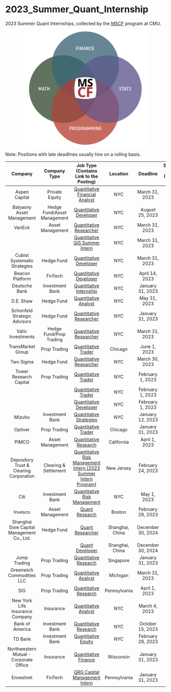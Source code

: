 # 2023_Summer_Quant_Internship
2023 Summer Quant Internships, collected by the [MSCF](https://www.cmu.edu/mscf/) program at CMU.

<center>
  <img alt="alt_text" align="center" width="400px" src="MSCF_Logo.png">
</center>

Note: Positions with late deadlines usually hire on a rolling basis.

| Company      | Company Type | Job Type (Contains Link to the Posting) | Location | Deadline | Sponsor H1B? (Default Yes)  
|:-----------:|:----------:|:-------------:|:---:|:--------------:|:---------:|
| Aspen Capital  | Private Equity | [Quantitative Financial Analyst](https://app.joinhandshake.com/stu/jobs/7344292?ref=home-unit-item) | NYC | March 31, 2023   |  |
| Balyasny Asset Management  | Hedge Fund/Asset Management | [Quantitative Developer](https://app.joinhandshake.com/stu/jobs/7215407?ref=preview-header-click&search_id=acde6cad-1a2b-46f3-b936-40fa091f4809) | NYC | August 25, 2023   |  |
| VanEck  | Asset Management | [Quantitative Researcher](https://app.joinhandshake.com/stu/jobs/7191821?ref=preview-header-click&search_id=acde6cad-1a2b-46f3-b936-40fa091f4809) | NYC | March 31, 2023   |  |
|   |  | [Quantitative QIS Summer Intern](https://app.joinhandshake.com/stu/jobs/7191805?ref=preview-header-click&search_id=acde6cad-1a2b-46f3-b936-40fa091f4809) | NYC | March 31, 2023   |  |
| Cubist Systematic Strategies  | Hedge Fund | [Quantitative Developer](https://app.joinhandshake.com/stu/jobs/6719571?ref=preview-header-click&search_id=acde6cad-1a2b-46f3-b936-40fa091f4809) | NYC | March 31, 2023   |  |
| Beacon Platform | FinTech | [Quantitative Developer](https://app.joinhandshake.com/stu/jobs/7258882?ref=preview-header-click&search_id=acde6cad-1a2b-46f3-b936-40fa091f4809) | NYC | April 14, 2023   |  |
| Deutsche Bank | Investment Bank | [Quantitative Internship](https://app.joinhandshake.com/stu/jobs/7299430?ref=preview-header-click&search_id=acde6cad-1a2b-46f3-b936-40fa091f4809) | NYC | January 31, 2023   |  |
| D.E. Shaw | Hedge Fund | [Quantitative Analyst](https://app.joinhandshake.com/stu/jobs/7200470?ref=preview-header-click&search_id=acde6cad-1a2b-46f3-b936-40fa091f4809) | NYC | May 31, 2023   |  |
| Schonfeld Strategic Advisors | Hedge Fund | [Quantitative Researcher](https://app.joinhandshake.com/stu/jobs/6945096?ref=preview-header-click&search_id=acde6cad-1a2b-46f3-b936-40fa091f4809) | NYC | January 31, 2023   |  |
| Vatic Investments | Hedge Fund/Prop Trading | [Quantitative Researcher](https://app.joinhandshake.com/stu/jobs/6666402?ref=preview-header-click&search_id=acde6cad-1a2b-46f3-b936-40fa091f4809) | NYC | March 31, 2023   |  |
| TransMarket Group | Prop Trading | [Quantitative Trader](https://app.joinhandshake.com/stu/jobs/7093580?ref=preview-header-click&search_id=acde6cad-1a2b-46f3-b936-40fa091f4809) | Chicago | June 1, 2023   |  |
| Two Sigma | Hedge Fund | [Quantitative Researcher](https://app.joinhandshake.com/stu/jobs/6944180?ref=preview-header-click&search_id=acde6cad-1a2b-46f3-b936-40fa091f4809) | NYC | March 30, 2023   |  |
| Tower Research Capital | Prop Trading | [Quantitative Trader](https://app.joinhandshake.com/stu/jobs/6645872?ref=preview-header-click&search_id=acde6cad-1a2b-46f3-b936-40fa091f4809) | NYC | February 1, 2023   |  |
|  |  | [Quantitative Trader](https://app.joinhandshake.com/stu/jobs/6645845?ref=preview-header-click&search_id=acde6cad-1a2b-46f3-b936-40fa091f4809) | NYC | February 1, 2023   |  |
|  |  | [Quantitative Developer](https://app.joinhandshake.com/stu/jobs/6652221?ref=preview-header-click&search_id=e3ff252c-3be9-40c9-8c99-82e31c15d6ff) | NYC | February 1, 2023   |  |
| Mizuho | Investment Bank | [Quantitative Strategies](https://app.joinhandshake.com/stu/jobs/7371447?ref=preview-header-click&search_id=acde6cad-1a2b-46f3-b936-40fa091f4809) | NYC | January 12, 2023  |  |
| Optiver | Prop Trading | [Quantitative Trader](https://app.joinhandshake.com/stu/jobs/6695486?ref=preview-header-click&search_id=acde6cad-1a2b-46f3-b936-40fa091f4809) | Chicago | January 31, 2023  |  |
| PIMCO | Asset Management | [Quantitative Research](https://app.joinhandshake.com/stu/jobs/7120098?ref=preview-header-click&search_id=acde6cad-1a2b-46f3-b936-40fa091f4809) | California | April 1, 2023  |  |
| Depository Trust & Clearing Corporation | Clearing & Settlement | [Quantitative Risk Management Intern [2023 Summer Intern Program]](https://app.joinhandshake.com/stu/jobs/6947850?ref=preview-header-click&search_id=acde6cad-1a2b-46f3-b936-40fa091f4809) | New Jersey | February 24, 2023   |  |
| Citi | Investment Bank | [Quantitative Risk Management](https://app.joinhandshake.com/stu/jobs/6875340?ref=preview-header-click&search_id=08dab330-5a99-4dc6-a97b-e8f5c6a502bc) | NYC | May 1, 2023   |  |
| Invesco | Asset Management | [Quant Research](https://app.joinhandshake.com/stu/jobs/6876264?ref=preview-header-click&search_id=08dab330-5a99-4dc6-a97b-e8f5c6a502bc) | Boston | February 28, 2023  |  |
| Shanghai Sixie Capital Management Co., Ltd. | Hedge Fund | [Quant Researcher](https://app.joinhandshake.com/stu/jobs/3421563?ref=preview-header-click&search_id=08dab330-5a99-4dc6-a97b-e8f5c6a502bc) | Shanghai, China | December 30, 2024  |  |
|  | | [Quant Developer](https://app.joinhandshake.com/stu/jobs/3421618?ref=preview-header-click&search_id=08dab330-5a99-4dc6-a97b-e8f5c6a502bc) | Shanghai, China | December 30, 2024  |  |
| Jump Trading | Prop Trading | [Quantitative Research](https://app.joinhandshake.com/stu/jobs/6911983?ref=preview-header-click&search_id=59156d0c-c3c9-4407-ae6e-b5c08c4e7945) | Singapore | January 31, 2023  |  |
| Greenwich Commodities LLC | Prop Trading | [Quantitative Analyst](https://app.joinhandshake.com/stu/jobs/7375791?ref=preview-header-click&search_id=59156d0c-c3c9-4407-ae6e-b5c08c4e7945) | Michigan | March 31, 2023  |  |
| SIG | Prop Trading | [Quantitative Research](https://app.joinhandshake.com/stu/postings?page=3&per_page=25&sort_direction=desc&sort_column=default&query=quant) | Pennsylvania | April 1, 2023  |  |
| New York Life Insurance Company | Insurance | [Quantitative Analyst](https://app.joinhandshake.com/stu/jobs/7059581?ref=preview-header-click&search_id=e3ff252c-3be9-40c9-8c99-82e31c15d6ff) | NYC | March 4, 2023  | No |
| Bank of America | Investment Bank | [Quantitative Research](https://app.joinhandshake.com/stu/jobs/6652350?ref=preview-header-click&search_id=e3ff252c-3be9-40c9-8c99-82e31c15d6ff) | NYC | October 15, 2023   |  |
| TD Bank | Investment Bank | [Quantitative Equity](https://app.joinhandshake.com/stu/jobs/7377928?ref=preview-header-click&search_id=e3ff252c-3be9-40c9-8c99-82e31c15d6ff) | NYC | February 28, 2023    |  |
| Northwestern Mutual - Corporate Office | Insurance | [Quantitative Finance](https://app.joinhandshake.com/stu/jobs/6950748?ref=preview-header-click&search_id=e3ff252c-3be9-40c9-8c99-82e31c15d6ff) | Wisconsin |     January 31, 2023 | No |
| Envestnet | FinTech | [QRG Capital Management Intern](https://app.joinhandshake.com/stu/jobs/7265713?ref=preview-header-click&search_id=24a83664-b7c4-4200-b6d8-0b5a0dcb38b9) | Pennsylvania |  January 31, 2023  |  |


